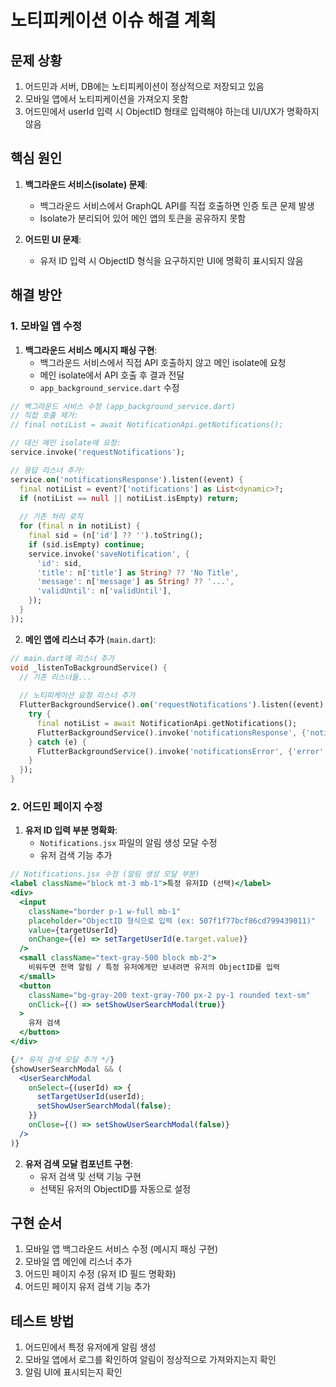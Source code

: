 # 노티피케이션 이슈 해결 계획

## 문제 상황
1. 어드민과 서버, DB에는 노티피케이션이 정상적으로 저장되고 있음
2. 모바일 앱에서 노티피케이션을 가져오지 못함
3. 어드민에서 userId 입력 시 ObjectID 형태로 입력해야 하는데 UI/UX가 명확하지 않음

## 핵심 원인
1. **백그라운드 서비스(isolate) 문제**: 
   - 백그라운드 서비스에서 GraphQL API를 직접 호출하면 인증 토큰 문제 발생
   - Isolate가 분리되어 있어 메인 앱의 토큰을 공유하지 못함

2. **어드민 UI 문제**:
   - 유저 ID 입력 시 ObjectID 형식을 요구하지만 UI에 명확히 표시되지 않음

## 해결 방안

### 1. 모바일 앱 수정
1. **백그라운드 서비스 메시지 패싱 구현**:
   - 백그라운드 서비스에서 직접 API 호출하지 않고 메인 isolate에 요청
   - 메인 isolate에서 API 호출 후 결과 전달
   - `app_background_service.dart` 수정

```dart
// 백그라운드 서비스 수정 (app_background_service.dart)
// 직접 호출 제거:
// final notiList = await NotificationApi.getNotifications();

// 대신 메인 isolate에 요청:
service.invoke('requestNotifications');

// 응답 리스너 추가:
service.on('notificationsResponse').listen((event) {
  final notiList = event?['notifications'] as List<dynamic>?;
  if (notiList == null || notiList.isEmpty) return;
  
  // 기존 처리 로직
  for (final n in notiList) {
    final sid = (n['id'] ?? '').toString();
    if (sid.isEmpty) continue;
    service.invoke('saveNotification', {
      'id': sid,
      'title': n['title'] as String? ?? 'No Title',
      'message': n['message'] as String? ?? '...',
      'validUntil': n['validUntil'],
    });
  }
});
```

2. **메인 앱에 리스너 추가** (`main.dart`):
```dart
// main.dart에 리스너 추가
void _listenToBackgroundService() {
  // 기존 리스너들...
  
  // 노티피케이션 요청 리스너 추가
  FlutterBackgroundService().on('requestNotifications').listen((event) async {
    try {
      final notiList = await NotificationApi.getNotifications();
      FlutterBackgroundService().invoke('notificationsResponse', {'notifications': notiList});
    } catch (e) {
      FlutterBackgroundService().invoke('notificationsError', {'error': e.toString()});
    }
  });
}
```

### 2. 어드민 페이지 수정
1. **유저 ID 입력 부분 명확화**:
   - `Notifications.jsx` 파일의 알림 생성 모달 수정
   - 유저 검색 기능 추가

```jsx
// Notifications.jsx 수정 (알림 생성 모달 부분)
<label className="block mt-3 mb-1">특정 유저ID (선택)</label>
<div>
  <input
    className="border p-1 w-full mb-1"
    placeholder="ObjectID 형식으로 입력 (ex: 507f1f77bcf86cd799439011)"
    value={targetUserId}
    onChange={(e) => setTargetUserId(e.target.value)}
  />
  <small className="text-gray-500 block mb-2">
    비워두면 전역 알림 / 특정 유저에게만 보내려면 유저의 ObjectID를 입력
  </small>
  <button
    className="bg-gray-200 text-gray-700 px-2 py-1 rounded text-sm"
    onClick={() => setShowUserSearchModal(true)}
  >
    유저 검색
  </button>
</div>

{/* 유저 검색 모달 추가 */}
{showUserSearchModal && (
  <UserSearchModal 
    onSelect={(userId) => {
      setTargetUserId(userId);
      setShowUserSearchModal(false);
    }}
    onClose={() => setShowUserSearchModal(false)}
  />
)}
```

2. **유저 검색 모달 컴포넌트 구현**:
   - 유저 검색 및 선택 기능 구현
   - 선택된 유저의 ObjectID를 자동으로 설정

## 구현 순서
1. 모바일 앱 백그라운드 서비스 수정 (메시지 패싱 구현)
2. 모바일 앱 메인에 리스너 추가
3. 어드민 페이지 수정 (유저 ID 필드 명확화)
4. 어드민 페이지 유저 검색 기능 추가

## 테스트 방법
1. 어드민에서 특정 유저에게 알림 생성
2. 모바일 앱에서 로그를 확인하여 알림이 정상적으로 가져와지는지 확인
3. 알림 UI에 표시되는지 확인 